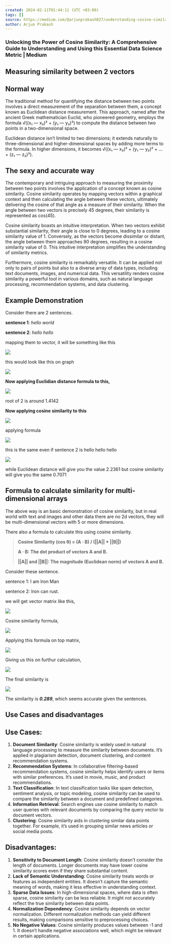 ```yaml
---
created: 2024-02-11T01:44:11 (UTC +03:00)
tags: []
source: https://medium.com/@arjunprakash027/understanding-cosine-similarity-a-key-concept-in-data-science-72a0fcc57599
author: Arjun Prakash
---
```


### Unlocking the Power of Cosine Similarity: A Comprehensive Guide to Understanding and Using this Essential Data Science Metric | Medium


## Measuring similarity between 2 vectors

## Normal way

The traditional method for quantifying the distance between two points involves a direct measurement of the separation between them, a concept known as Euclidean distance measurement. This approach, named after the ancient Greek mathematician Euclid, who pioneered geometry, employs the formula √((x₁ — x₂)² + (y₁ — y₂)²) to compute the distance between two points in a two-dimensional space.

Euclidean distance isn’t limited to two dimensions; it extends naturally to three-dimensional and higher-dimensional spaces by adding more terms to the formula. In higher dimensions, it becomes √((x₁ — x₂)² + (y₁ — y₂)² + … + (z₁ — z₂)²).

## The sexy and accurate way

The contemporary and intriguing approach to measuring the proximity between two points involves the application of a concept known as cosine similarity. Cosine similarity operates by mapping vectors within a graphical context and then calculating the angle between these vectors, ultimately delivering the cosine of that angle as a measure of their similarity. When the angle between two vectors is precisely 45 degrees, their similarity is represented as cos(45).

Cosine similarity boasts an intuitive interpretation. When two vectors exhibit substantial similarity, their angle is close to 0 degrees, leading to a cosine similarity value of 1. Conversely, as the vectors become dissimilar or distant, the angle between them approaches 90 degrees, resulting in a cosine similarity value of 0. This intuitive interpretation simplifies the understanding of similarity metrics.

Furthermore, cosine similarity is remarkably versatile. It can be applied not only to pairs of points but also to a diverse array of data types, including text documents, images, and numerical data. This versatility renders cosine similarity a powerful tool in various domains, such as natural language processing, recommendation systems, and data clustering.

## Example Demonstration

Consider there are 2 sentences.

**sentence 1**: _hello world_

**sentence 2**: _hello hello_

mapping them to vector, it will be something like this

![](https://miro.medium.com/v2/resize:fit:875/1*tmK1b7qogmOfrRfVuFlk9w.jpeg)

this would look like this on graph

![](https://miro.medium.com/v2/resize:fit:875/1*6j-bkEfoq1o--xeZVljGjQ.jpeg)

**Now applying Euclidian distance formula to this,**

![](https://miro.medium.com/v2/resize:fit:875/1*oB-dT7Y0nxjalR1XtJt_DQ.jpeg)

root of 2 is around 1.4142

**Now applying cosine similarity to this**

![](https://miro.medium.com/v2/resize:fit:875/1*blPI3vLXw0Uet7wLQceYgA.jpeg)

applying formula

![](https://miro.medium.com/v2/resize:fit:875/1*OUSRS45aLU9SXxFe6tozqg.jpeg)

this is the same even if sentence 2 is hello hello hello

![](https://miro.medium.com/v2/resize:fit:875/1*1n6OdndFLpf1qeNX1A25_Q.jpeg)

while Euclidean distance will give you the value 2.2361 but cosine similarity will give you the same 0.7071

## Formula to calculate similarity for multi-dimensional arrays

The above way is an basic demonstration of cosine similarity, but in real world with text and images and other data there are no 2d vectors, they will be multi-dimensional vectors with 5 or more dimensions.

There also a formula to calculate this using cosine similarity.

> **Cosine Similarity (cos θ) = (A · B) / (||A|| \* ||B||)**
> 
> **A · B: The dot product of vectors A and B.**
> 
> **||A|| and ||B||: The magnitude (Euclidean norm) of vectors A and B.**

Consider these sentence.

sentence 1: I am Iron Man

sentence 2: Iron can rust.

we will get vector matrix like this,

![](https://miro.medium.com/v2/resize:fit:875/1*QHpkH_dGR3lqyiD-UyOIog.jpeg)

Cosine similarity formula,

![](https://miro.medium.com/v2/resize:fit:875/1*QwnybRjYvuyWcvIb1XZCjQ.jpeg)

Applying this formula on top matrix,

![](https://miro.medium.com/v2/resize:fit:875/1*DNUkKBHfaa9_NnfwG23d8g.jpeg)

Giving us this on furthur calculation,

![](https://miro.medium.com/v2/resize:fit:875/1*m5_OOL4P1tU6PQzfA-JtGQ.jpeg)

The final similarity is

![](https://miro.medium.com/v2/resize:fit:875/1*rhO9y6D-KUQxi8wbej7eCw.jpeg)

The similarity is **_0.289_**, which seems accurate given the sentences.

## Use Cases and disadvantages

## Use Cases:

1.  **Document Similarity**: Cosine similarity is widely used in natural language processing to measure the similarity between documents. It’s applied in plagiarism detection, document clustering, and content recommendation systems.
2.  **Recommendation Systems**: In collaborative filtering-based recommendation systems, cosine similarity helps identify users or items with similar preferences. It’s used in movie, music, and product recommendations.
3.  **Text Classification**: In text classification tasks like spam detection, sentiment analysis, or topic modeling, cosine similarity can be used to compare the similarity between a document and predefined categories.
4.  **Information Retrieval**: Search engines use cosine similarity to match user queries with relevant documents by comparing the query vector to document vectors.
5.  **Clustering**: Cosine similarity aids in clustering similar data points together. For example, it’s used in grouping similar news articles or social media posts.

## Disadvantages:

1.  **Sensitivity to Document Length**: Cosine similarity doesn’t consider the length of documents. Longer documents may have lower cosine similarity scores even if they share substantial content.
2.  **Lack of Semantic Understanding**: Cosine similarity treats words or features as independent entities. It doesn’t capture the semantic meaning of words, making it less effective in understanding context.
3.  **Sparse Data Issues**: In high-dimensional spaces, where data is often sparse, cosine similarity can be less reliable. It might not accurately reflect the true similarity between data points.
4.  **Normalization Dependency**: Cosine similarity depends on vector normalization. Different normalization methods can yield different results, making comparisons sensitive to preprocessing choices.
5.  **No Negative Values**: Cosine similarity produces values between -1 and 1. It doesn’t handle negative associations well, which might be relevant in certain applications.
